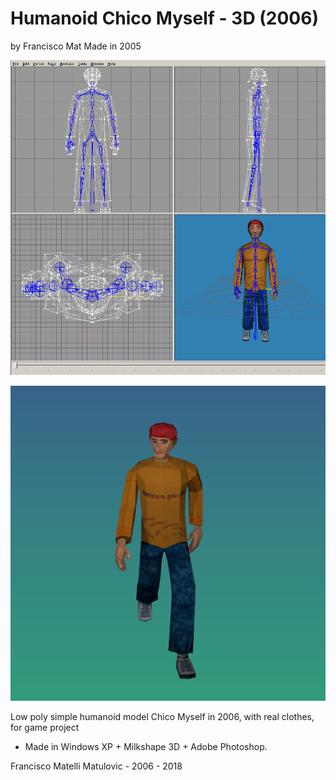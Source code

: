 # Humanoid Chico Myself - 3D (2006)
by Francisco Mat
Made in 2005

![Ms3d Editor - Chico Myself - 3D](2018-06-26-chico-edit.png)

![Chico Myself - 3D](chico-3D.png)

Low poly simple humanoid model Chico Myself in 2006, with real clothes, for game project

* Made in Windows XP + Milkshape 3D + Adobe Photoshop.

Francisco Matelli Matulovic - 2006 - 2018